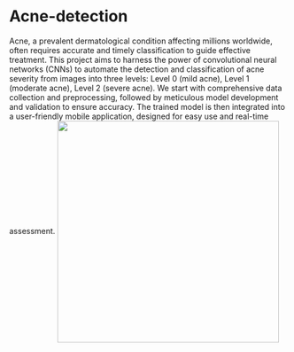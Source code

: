 # Acne-detection
Acne, a prevalent dermatological condition affecting millions worldwide, often requires accurate and timely classification to guide effective treatment.
This project aims to harness the power of convolutional neural networks (CNNs) to automate the detection and classification of acne severity from images into three levels: 
Level 0 (mild acne), Level 1 (moderate acne), Level 2 (severe acne). 
We start with comprehensive data collection and preprocessing, followed by meticulous model development and validation to ensure accuracy. 
The trained model is then integrated into a user-friendly mobile application, designed for easy use and real-time assessment. 
<image align="center"  width="400" src="https://tse1.explicit.bing.net/th?id=OIP.b2O3nn-TclhJ7LLDgCF_yQHaLG&pid=Api&P=0&h=180">


